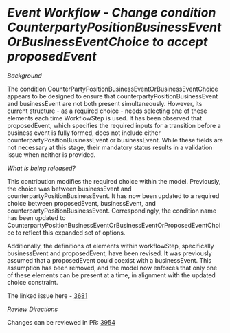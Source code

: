 # _Event Workflow - Change condition CounterpartyPositionBusinessEventOrBusinessEventChoice to accept proposedEvent_

_Background_

The condition CounterPartyPositionBusinessEventOrBusinessEventChoice appears to be designed to ensure that counterpartyPositionBusinessEvent and businessEvent are not both present simultaneously. However, its current structure - as a required choice - needs selecting one of these elements each time WorkflowStep is used.
It has been observed that proposedEvent, which specifies the required inputs for a transition before a business event is fully formed, does not include either counterpartyPositionBusinessEvent or businessEvent. While these fields are not necessary at this stage, their mandatory status results in a validation issue when neither is provided.

_What is being released?_

This contribution modifies the required choice within the model. Previously, the choice was between businessEvent and counterpartyPositionBusinessEvent. It has now been updated to a required choice between proposedEvent, businessEvent, and counterpartyPositionBusinessEvent. Correspondingly, the condition name has been updated to CounterpartyPositionBusinessEventOrBusinessEventOrProposedEventChoice to reflect this expanded set of options.

Additionally, the definitions of elements within workflowStep, specifically businessEvent and proposedEvent, have been revised. It was previously assumed that a proposedEvent could coexist with a businessEvent. This assumption has been removed, and the model now enforces that only one of these elements can be present at a time, in alignment with the updated choice constraint.

The linked issue here - [3681](https://github.com/finos/common-domain-model/issues/3681)

_Review Directions_

Changes can be reviewed in PR: [3954](https://github.com/finos/common-domain-model/pull/3954)
